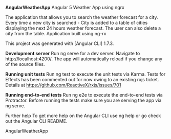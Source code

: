 **AngularWeatherApp**
Angular 5 Weather App using ngrx

The application that allows you to search the weather forecast for a city. Every time a new city is searched - City is added to a table of cities displaying the next 24 hours weather forecast. The user can also delete a city from the table. Application built using ng-rx

This project was generated with [Angular CLI] 1.7.3.

**Development server**
Run ng serve for a dev server. Navigate to http://localhost:4200/. The app will automatically reload if you change any of the source files.

**Running unit tests**
Run ng test to execute the unit tests via Karma. Tests for Effects has been commented out for now owing to an existing rxjs ticket. Details at https://github.com/ReactiveX/rxjs/issues/701

**Running end-to-end tests**
Run ng e2e to execute the end-to-end tests via Protractor. Before running the tests make sure you are serving the app via ng serve.

Further help
To get more help on the Angular CLI use ng help or go check out the Angular CLI README.

AngularWeatherApp
